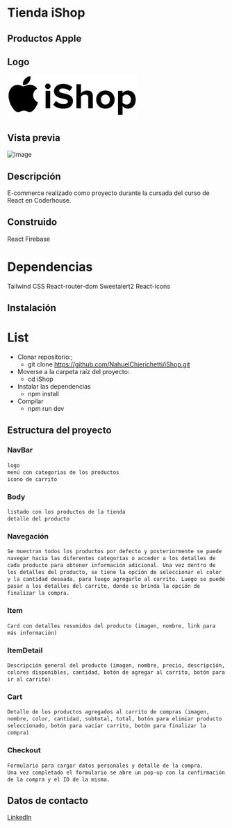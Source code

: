 # Tienda iShop

## Productos Apple

## Logo
![image](/src/assets/logo.png)

## Vista previa
![image](/src/assets/iShop-Chierichetti-Nahuel.gif)

## Descripción
E-commerce realizado como proyecto durante la cursada del curso de React en Coderhouse.

## Construido
React
Firebase

# Dependencias
Tailwind CSS
React-router-dom
Sweetalert2
React-icons

## Instalación

# List
* Clonar repositorio:;
    * git clone https://github.com/NahuelChierichetti/iShop.git
* Moverse a la carpeta raíz del proyecto:
    * cd iShop
* Instalar las dependencias
    * npm install
* Compilar
    * npm run dev

## Estructura del proyecto

### NavBar
    logo
    menú con categorias de los productos
    icono de carrito

### Body
    listado con los productos de la tienda
    detalle del producto

### Navegación
    Se muestran todos los productos por defecto y posteriormente se puede navegar hacia las diferentes categorías o acceder a los detalles de cada producto para obtener información adicional. Una vez dentro de los detalles del producto, se tiene la opción de seleccionar el color y la cantidad deseada, para luego agregarlo al carrito. Luego se puede pasar a los detalles del carrito, donde se brinda la opción de finalizar la compra.

### Item
    Card con detalles resumidos del producto (imagen, nombre, link para más información)

### ItemDetail
    Descripción general del producto (imagen, nombre, precio, descripción, colores disponibles, cantidad, botón de agregar al carrito, botón para ir al carrito)

### Cart
    Detalle de los productos agregados al carrito de compras (imagen, nombre, color, cantidad, subtotal, total, botón para elimiar producto seleccionado, botón para vaciar carrito, botón para finalizar la compra)

### Checkout
    Formulario para cargar datos personales y detalle de la compra.
    Una vez completado el formulario se abre un pop-up con la confirmación de la compra y el ID de la misma.

## Datos de contacto
[LinkedIn](https://www.linkedin.com/in/nahuelnicol%C3%A1schierichetti/)


